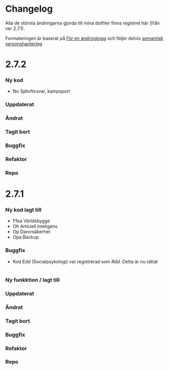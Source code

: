 # Changelog

Alla de största ändringarna gjorda till mina dotfiler finns registret här (från ver 2.7.1).

Formateringen är baserat på [För en ändringlogg](https://keepachangelog.com/sv/1.1.0/) och följer delvis [semantisk versonshantering](https://semver.org/lang/sv/)

# 2.7.2

### Ny kod 

* No Självförsvar, kampsport
### Uppdaterat
### Ändrat
### Tagit bort
### Buggfix
### Refaktor
### Repo
# 2.7.1

### Ny kod lagt till
* Ffea Världsbygge
* Oh Articiell inteligens
* Op Darorsäkerhet
* Opa Backup

### Buggfix
* Kod Edd (Socialpsykologi) var registrerad som *Rdd.* Detta är nu rättat




# 

### Ny funkktion / lagt till
### Uppdaterat
### Ändrat
### Tagit bort
### Buggfix
### Refaktor
### Repo